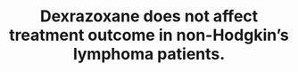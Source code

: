 ---
layout: page
header: no
#
# Content
#
subheadline: "Recent Publication"
title: "Dexrazoxane does not affect treatment outcome in non-Hodgkin’s lymphoma patients.
"
teaser: "Dexrazoxane does not affect treatment outcome in non-Hodgkin’s lymphoma patients.
"
categories: [Publications]
tags: [Pharmacology, Oncology]
---